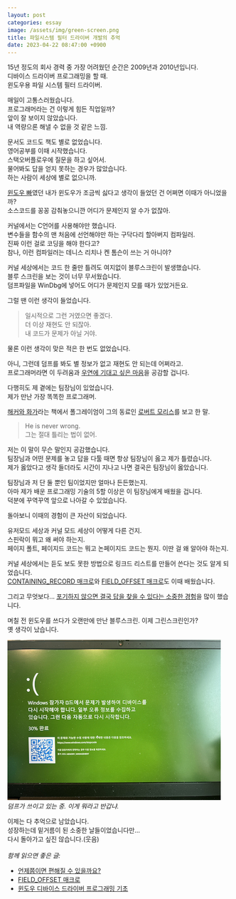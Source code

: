 ```yaml
---
layout: post
categories: essay
image: /assets/img/green-screen.png
title: 파일시스템 필터 드라이버 개발의 추억
date: 2023-04-22 08:47:00 +0900
---
```


15년 정도의 회사 경력 중 가장 어려웠던 순간은 2009년과 2010년입니다.  
디바이스 드라이버 프로그래밍을 할 때.  
윈도우용 파일 시스템 필터 드라이버.

매일이 고통스러웠습니다.  
프로그래머라는 건 이렇게 힘든 직업일까?  
앞이 잘 보이지 않았습니다.  
내 역량으론 해낼 수 없을 것 같은 느낌.

문서도 코드도 책도 별로 없었습니다.  
영어공부를 이때 시작했습니다.  
스택오버플로우에 질문을 하고 싶어서.  
물어봐도 답을 얻지 못하는 경우가 많았습니다.  
하는 사람이 세상에 별로 없으니까.

[윈도우 빠](/essay/2021/08/25/무슨-운영체제를-가장-좋아하나요.html)였던 내가 윈도우가 조금씩 싫다고 생각이 들었던 건 어쩌면 이때가 아니었을까?  
소스코드를 꽁꽁 감춰놓으니깐 어디가 문제인지 알 수가 없잖아.

커널에서는 C언어를 사용해야만 했습니다.  
변수들을 함수의 맨 처음에 선언해야만 하는 구닥다리 할아버지 컴파일러.  
진짜 이런 걸로 코딩을 해야 한다고?  
참나, 이런 컴파일러는 데니스 리치나 켄 톰슨이 쓰는 거 아니야?

커널 세상에서는 코드 한 줄만 틀려도 여지없이 블루스크린이 발생했습니다.  
블루 스크린을 보는 것이 너무 무서웠습니다.   
덤프파일을 WinDbg에 넣어도 어디가 문제인지 모를 때가 있었거든요.  

그럴 땐 이런 생각이 들었습니다.  
> 일시적으로 그런 거였으면 좋겠다.  
> 더 이상 재현도 안 되잖아.  
> 내 코드가 문제가 아닐 거야.  

물론 이런 생각이 맞은 적은 한 번도 없었습니다.

아니, 그런데 덤프를 봐도 별 정보가 없고 재현도 안 되는데 어쩌라고.  
프로그래머라면 이 두려움과 [우연에 기대고 싶은 마음](/programming/2014/03/06/프로그래밍의-첫-번째-규칙.html)을 공감할 겁니다.

다행히도 제 곁에는 팀장님이 있었습니다.  
제가 만난 가장 똑똑한 프로그래머.  

[해커와 화가](/essay/2008/03/23/hackers-and-painters.html)라는 책에서 폴그레이엄이 그의 동료인 [로버트 모리스](https://en.wikipedia.org/wiki/Robert_Tappan_Morris)를 보고 한 말.
> He is never wrong.  
> 그는 절대 틀리는 법이 없어.

저는 이 말이 무슨 말인지 공감했습니다.  
팀장님과 어떤 문제를 놓고 답을 다툴 때면 항상 팀장님이 옳고 제가 틀렸습니다.   
제가 옳았다고 생각 들더라도 시간이 지나고 나면 결국은 팀장님이 옳았습니다.

팀장님과 저 단 둘 뿐인 팀이었지만 얼마나 든든했는지.  
아마 제가 배운 프로그래밍 기술의 5할 이상은 이 팀장님에게 배웠을 겁니다.  
덕분에 꾸역꾸역 앞으로 나아갈 수 있었습니다.

돌아보니 이때의 경험이 큰 자산이 되었습니다.

유저모드 세상과 커널 모드 세상이 어떻게 다른 건지.  
스핀락이 뭐고 왜 써야 하는지.   
페이지 폴트, 페이지드 코드는 뭐고 논페이지드 코드는 뭔지. 이딴 걸 왜 알아야 하는지.

커널 세상에서는 듣도 보도 못한 방법으로 링크드 리스트를 만들어 쓴다는 것도 알게 되었습니다.  
[CONTAINING_RECORD 매크로](https://pyrasis.com/blog/entry/PracticalContainingRecordMacro)와 [FIELD_OFFSET 매크로](/programming/2011/03/01/FIELD_OFFSET-매크로.html)도 이때 배웠습니다.

그리고 무엇보다... [포기하지 않으면 결국 답을 찾을 수 있다는 소중한 경험](/essay/2021/11/23/포기하지-않으면-마법이-일어납니다.html)을 많이 했습니다.

며칠 전 윈도우를 쓰다가 오랜만에 만난 블루스크린. 이제 그린스크린인가?  
옛 생각이 났습니다.

![](/assets/img/green-screen.png)  
*덤프가 쓰이고 있는 중. 이게 뭐라고 반갑냐.*

이제는 다 추억으로 남았습니다.  
성장하는데 밑거름이 된 소중한 날들이었습니다만...  
다시 돌아가고 싶진 않습니다.(웃음)
<br>
<br>
*함께 읽으면 좋은 글:*
* [언제쯤이면 편해질 수 있을까요?](/essay/2022/08/29/feel-comfortable.html)
* [FIELD_OFFSET 매크로](/programming/2011/03/01/FIELD_OFFSET-매크로.html)
* [윈도우 디바이스 드라이버 프로그래밍 기초](/programming/2011/05/23/윈도우에서-디바이스-드라이버를-만들-때-알아야-할-기초적인-내용들.html)